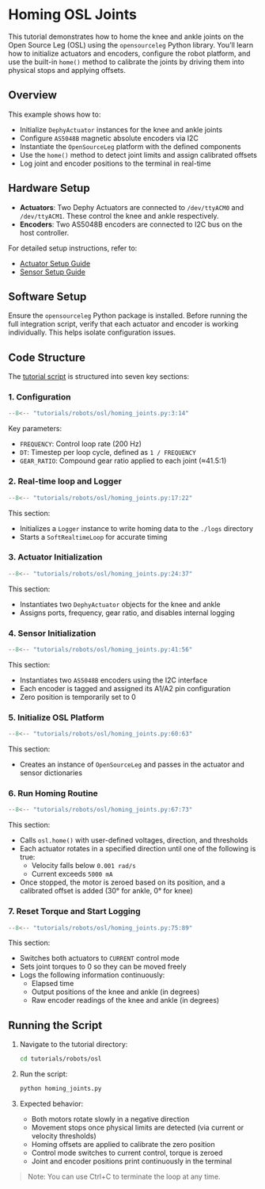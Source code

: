 # Homing OSL Joints

This tutorial demonstrates how to home the knee and ankle joints on the Open Source Leg (OSL) using the `opensourceleg` Python library. You’ll learn how to initialize actuators and encoders, configure the robot platform, and use the built-in `home()` method to calibrate the joints by driving them into physical stops and applying offsets.

## Overview

This example shows how to:

- Initialize `DephyActuator` instances for the knee and ankle joints
- Configure `AS5048B` magnetic absolute encoders via I2C
- Instantiate the `OpenSourceLeg` platform with the defined components
- Use the `home()` method to detect joint limits and assign calibrated offsets
- Log joint and encoder positions to the terminal in real-time

## Hardware Setup

- **Actuators**: Two Dephy Actuators are connected to `/dev/ttyACM0` and `/dev/ttyACM1`. These control the knee and ankle respectively.
- **Encoders**: Two AS5048B encoders are connected to I2C bus on the host controller.

For detailed setup instructions, refer to:

- [Actuator Setup Guide](https://github.com/neurobionics/opensourceleg/blob/main/tutorials/actuators/getting_started.md)
- [Sensor Setup Guide](https://github.com/neurobionics/opensourceleg/blob/main/tutorials/sensors/getting_started.md)

## Software Setup

Ensure the `opensourceleg` Python package is installed. Before running the full integration script, verify that each actuator and encoder is working individually. This helps isolate configuration issues.

## Code Structure

The [tutorial script](https://github.com/neurobionics/opensourceleg/blob/main/tutorials/robots/osl/homing_joints.py) is structured into seven key sections:

### 1. Configuration

```python
--8<-- "tutorials/robots/osl/homing_joints.py:3:14"
```

Key parameters:

- `FREQUENCY`: Control loop rate (200 Hz)
- `DT`: Timestep per loop cycle, defined as `1 / FREQUENCY`
- `GEAR_RATIO`: Compound gear ratio applied to each joint (≈41.5:1)

### 2. Real-time loop and Logger

```python
--8<-- "tutorials/robots/osl/homing_joints.py:17:22"
```

This section:

- Initializes a `Logger` instance to write homing data to the `./logs` directory
- Starts a `SoftRealtimeLoop` for accurate timing

### 3. Actuator Initialization

```python
--8<-- "tutorials/robots/osl/homing_joints.py:24:37"
```

This section:

- Instantiates two `DephyActuator` objects for the knee and ankle
- Assigns ports, frequency, gear ratio, and disables internal logging

### 4. Sensor Initialization

```python
--8<-- "tutorials/robots/osl/homing_joints.py:41:56"
```

This section:

- Instantiates two `AS5048B` encoders using the I2C interface
- Each encoder is tagged and assigned its A1/A2 pin configuration
- Zero position is temporarily set to 0

### 5. Initialize OSL Platform

```python
--8<-- "tutorials/robots/osl/homing_joints.py:60:63"
```

This section:

- Creates an instance of `OpenSourceLeg` and passes in the actuator and sensor dictionaries

### 6. Run Homing Routine

```python
--8<-- "tutorials/robots/osl/homing_joints.py:67:73"
```

This section:

- Calls `osl.home()` with user-defined voltages, direction, and thresholds
- Each actuator rotates in a specified direction until one of the following is true:
  - Velocity falls below `0.001 rad/s`
  - Current exceeds `5000 mA`
- Once stopped, the motor is zeroed based on its position, and a calibrated offset is added (30° for ankle, 0° for knee)

### 7. Reset Torque and Start Logging

```python
--8<-- "tutorials/robots/osl/homing_joints.py:75:89"
```

This section:

- Switches both actuators to `CURRENT` control mode
- Sets joint torques to 0 so they can be moved freely
- Logs the following information continuously:
  - Elapsed time
  - Output positions of the knee and ankle (in degrees)
  - Raw encoder readings of the knee and ankle (in degrees)

## Running the Script

1. Navigate to the tutorial directory:

    ```bash
    cd tutorials/robots/osl
    ```

2. Run the script:

    ```bash
    python homing_joints.py
    ```

3. Expected behavior:

    - Both motors rotate slowly in a negative direction
    - Movement stops once physical limits are detected (via current or velocity thresholds)
    - Homing offsets are applied to calibrate the zero position
    - Control mode switches to current control, torque is zeroed
    - Joint and encoder positions print continuously in the terminal

> Note: You can use Ctrl+C to terminate the loop at any time.
